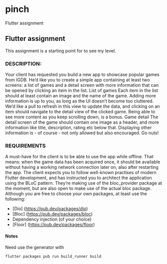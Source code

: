 # pinch

Flutter assignment

## Flutter assignment

This assignment is a starting point for to see my level.

### DESCRIPTION:

Your client has requested you build a new app to showcase popular games from IGDB. He’d
like you to create a simple app containing at least two screens: a list of games and a detail
screen with more information that can be opened by clicking an item in the list.
List of games
Each item in the list should at least contain an image and the name of the game. Adding more
information is up to you, as long as the UI doesn’t become too cluttered. We’d like a pull to
refresh in this view to update the data, and clicking on an item should navigate to the detail
view of the clicked game. Being able to see more content as you keep scrolling down, is a
bonus.
Game detail
The detail screen of the game should contain one image as a header, and more information
like title, description, rating etc below that. Displaying other information is - of course - not
only allowed but also encouraged. Go nuts!

### REQUIREMENTS

A must-have for the client is to be able to use the app while offline. That means: when the
game data has been acquired once, it should be available without having a working network
connection later on, also after restarting the app.
The client expects you to follow well-known practises of modern Flutter development, and
has instructed you to architect the application using the BLoC pattern. They’re making use of
the bloc_provider package at the moment, but are also open to make use of the actual bloc
package. Although you are free to choose your own packages, at least use the following:

- [Dio] (https://pub.dev/packages/dio)
- [Bloc] (https://pub.dev/packages/bloc)
- Dependency injection (of your choice)
- [Floor] (https://pub.dev/packages/floor)

#### Notes

Need use the generator with 
```
flutter packages pub run build_runner build
```
